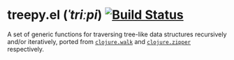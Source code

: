 # treepy.el (*ˈtriːpi*) [![Build Status](https://travis-ci.org/volrath/treepy.el.svg?branch=master)](https://travis-ci.org/volrath/treepy.el)

A set of generic functions for traversing tree-like data structures recursively
and/or iteratively, ported
from [`clojure.walk`](https://clojure.github.io/clojure/clojure.walk-api.html)
and [`clojure.zipper`](http://clojure.github.io/clojure/clojure.zip-api.html)
respectively.
